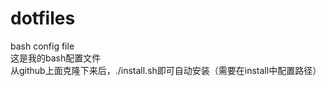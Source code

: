 # dotfiles
bash config file
</br>这是我的bash配置文件
</br>从github上面克隆下来后，./install.sh即可自动安装（需要在install中配置路径）
